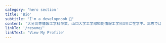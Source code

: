 ```yaml
---
category: 'hero section'
title: 'Bio'
subtitle: "I'm a developnoob 😤"
content: '大分高専情報工学科卒業。山口大学工学部知能情報工学科3年に在学中。高専では「CNNを用いた路面領域抽出における影の色補正に関する研究」をテーマに研究を行いました。ウェブフロントエンドとデータサイエンスに興味があります。'
linkTo: '/resume/'
linkText: 'View My Profile'
---
```

